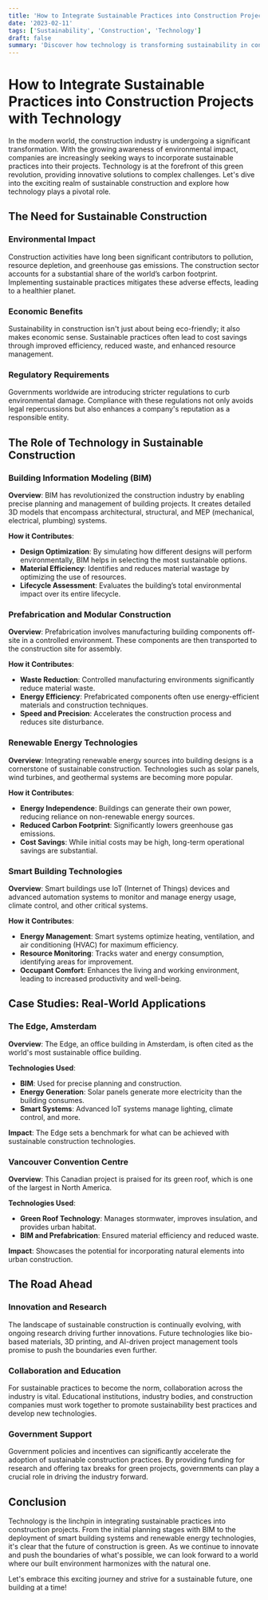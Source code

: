 ```yaml
---
title: 'How to Integrate Sustainable Practices into Construction Projects with Technology'
date: '2023-02-11'
tags: ['Sustainability', 'Construction', 'Technology']
draft: false
summary: 'Discover how technology is transforming sustainability in construction, revolutionizing project efficiency and reducing environmental impact.'
---
```


# How to Integrate Sustainable Practices into Construction Projects with Technology

In the modern world, the construction industry is undergoing a significant transformation. With the growing awareness of environmental impact, companies are increasingly seeking ways to incorporate sustainable practices into their projects. Technology is at the forefront of this green revolution, providing innovative solutions to complex challenges. Let's dive into the exciting realm of sustainable construction and explore how technology plays a pivotal role.

## The Need for Sustainable Construction

### Environmental Impact
Construction activities have long been significant contributors to pollution, resource depletion, and greenhouse gas emissions. The construction sector accounts for a substantial share of the world’s carbon footprint. Implementing sustainable practices mitigates these adverse effects, leading to a healthier planet.

### Economic Benefits
Sustainability in construction isn't just about being eco-friendly; it also makes economic sense. Sustainable practices often lead to cost savings through improved efficiency, reduced waste, and enhanced resource management.

### Regulatory Requirements
Governments worldwide are introducing stricter regulations to curb environmental damage. Compliance with these regulations not only avoids legal repercussions but also enhances a company's reputation as a responsible entity.

## The Role of Technology in Sustainable Construction

### Building Information Modeling (BIM)

**Overview**: BIM has revolutionized the construction industry by enabling precise planning and management of building projects. It creates detailed 3D models that encompass architectural, structural, and MEP (mechanical, electrical, plumbing) systems.

**How it Contributes**:
- **Design Optimization**: By simulating how different designs will perform environmentally, BIM helps in selecting the most sustainable options.
- **Material Efficiency**: Identifies and reduces material wastage by optimizing the use of resources.
- **Lifecycle Assessment**: Evaluates the building’s total environmental impact over its entire lifecycle.

### Prefabrication and Modular Construction

**Overview**: Prefabrication involves manufacturing building components off-site in a controlled environment. These components are then transported to the construction site for assembly.

**How it Contributes**:
- **Waste Reduction**: Controlled manufacturing environments significantly reduce material waste.
- **Energy Efficiency**: Prefabricated components often use energy-efficient materials and construction techniques.
- **Speed and Precision**: Accelerates the construction process and reduces site disturbance.

### Renewable Energy Technologies

**Overview**: Integrating renewable energy sources into building designs is a cornerstone of sustainable construction. Technologies such as solar panels, wind turbines, and geothermal systems are becoming more popular.

**How it Contributes**:
- **Energy Independence**: Buildings can generate their own power, reducing reliance on non-renewable energy sources.
- **Reduced Carbon Footprint**: Significantly lowers greenhouse gas emissions.
- **Cost Savings**: While initial costs may be high, long-term operational savings are substantial.

### Smart Building Technologies

**Overview**: Smart buildings use IoT (Internet of Things) devices and advanced automation systems to monitor and manage energy usage, climate control, and other critical systems.

**How it Contributes**:
- **Energy Management**: Smart systems optimize heating, ventilation, and air conditioning (HVAC) for maximum efficiency.
- **Resource Monitoring**: Tracks water and energy consumption, identifying areas for improvement.
- **Occupant Comfort**: Enhances the living and working environment, leading to increased productivity and well-being.

## Case Studies: Real-World Applications

### The Edge, Amsterdam

**Overview**: The Edge, an office building in Amsterdam, is often cited as the world's most sustainable office building. 

**Technologies Used**:
- **BIM**: Used for precise planning and construction.
- **Energy Generation**: Solar panels generate more electricity than the building consumes.
- **Smart Systems**: Advanced IoT systems manage lighting, climate control, and more.

**Impact**: The Edge sets a benchmark for what can be achieved with sustainable construction technologies.

### Vancouver Convention Centre

**Overview**: This Canadian project is praised for its green roof, which is one of the largest in North America.

**Technologies Used**:
- **Green Roof Technology**: Manages stormwater, improves insulation, and provides urban habitat.
- **BIM and Prefabrication**: Ensured material efficiency and reduced waste.

**Impact**: Showcases the potential for incorporating natural elements into urban construction.

## The Road Ahead

### Innovation and Research

The landscape of sustainable construction is continually evolving, with ongoing research driving further innovations. Future technologies like bio-based materials, 3D printing, and AI-driven project management tools promise to push the boundaries even further.

### Collaboration and Education

For sustainable practices to become the norm, collaboration across the industry is vital. Educational institutions, industry bodies, and construction companies must work together to promote sustainability best practices and develop new technologies.

### Government Support

Government policies and incentives can significantly accelerate the adoption of sustainable construction practices. By providing funding for research and offering tax breaks for green projects, governments can play a crucial role in driving the industry forward.

## Conclusion

Technology is the linchpin in integrating sustainable practices into construction projects. From the initial planning stages with BIM to the deployment of smart building systems and renewable energy technologies, it's clear that the future of construction is green. As we continue to innovate and push the boundaries of what's possible, we can look forward to a world where our built environment harmonizes with the natural one.

Let's embrace this exciting journey and strive for a sustainable future, one building at a time!